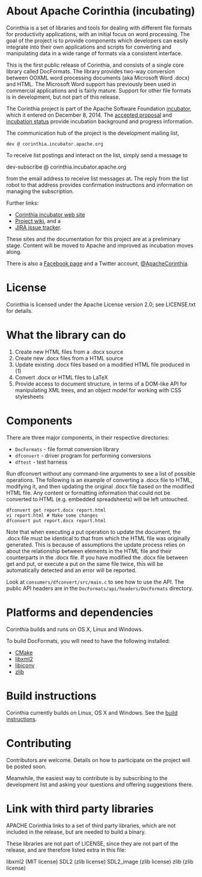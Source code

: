 # About Apache Corinthia (incubating)

Corinthia is a set of libraries and tools for dealing with different file
formats for productivity applications, with an initial focus on word processing.
The goal of the project is to provide components which developers can easily
integrate into their own applications and scripts for converting and
manipulating data in a wide range of formats via a consistent interface.

This is the first public release of Corinthia, and consists of a single core
library called DocFormats. The library provides two-way conversion between OOXML
word processing documents (aka Microsoft Word .docx) and HTML.  The Microsoft
Word support has previously been used in commercial applications and is fairly
mature. Support for other file formats is in development, but not part of this
release.

The Corinthia project is part of the Apache Software Foundation
[incubator](http://incubator.apache.org/incubation/Process_Description.html),
which it entered on December 8, 2014. The [accepted
proposal](http://wiki.apache.org/incubator/CorinthiaProposal) and [incubation
status](http://incubator.apache.org/projects/corinthia.html) provide incubation
background and progress information.

The communication hub of the project is the development mailing list,

    dev @ corinthia.incubator.apache.org

To receive list postings and interact on the list, simply send a message to

   dev-subscribe @ corinthia.incubator.apache.org

from the email address to receive list messages at.  The reply from
the list robot to that address provides confirmation instructions and
information on managing the subscription.

Further links:

- [Corinthia incubator web site](http://corinthia.incubator.apache.org/)
- [Project wiki](http://incubator.apache.org/projects/corinthia.html), and a
- [JIRA issue tracker](https://issues.apache.org/jira/browse/COR).

These sites and the documentation for this project are at a preliminary stage.
Content will be moved to Apache and improved as incubation moves along.

There is also a [Facebook page](https://www.facebook.com/CorinthiaProject) and a
Twitter account, [@ApacheCorinthia](https://twitter.com/ApacheCorinthia).

# License

Corinthia is licensed under the Apache License version 2.0; see
LICENSE.txt for details.

# What the library can do

1. Create new HTML files from a .docx source
2. Create new .docx files from a HTML source
3. Update existing .docx files based on a modified HTML file produced in (1)
4. Convert .docx or HTML files to LaTeX
5. Provide access to document structure, in terms of a DOM-like API for
   manipulating XML trees, and an object model for working with CSS
   stylesheets

# Components

There are three major components, in their respective directories:

* `DocFormats` - file format conversion library
* `dfconvert` - driver program for performing conversions
* `dftest` - test harness

Run dfconvert without any command-line arguments to see a list of possible
operations. The following is an example of converting a .docx file to HTML,
modifying it, and then updating the original .docx file based on the modified
HTML file. Any content or formatting information that could not be converted to
HTML (e.g.  embedded spreadsheets) will be left untouched.

    dfconvert get report.docx report.html
    vi report.html # Make some changes
    dfconvert put report.docx report.html

Note that when executing a put operation to update the document, the .docx file
must be identical to that from which the HTML file was originally generated.
This is because of assumptions the update process relies on about the
relationship between elements in the HTML file and their counterparts in the
.docx file. If you have modified the .docx file between get and put, or execute
a put on the same file twice, this will be automatically detected and an error
will be reported.

Look at `consumers/dfconvert/src/main.c` to see how to use the API. The public
API headers are in the `DocFormats/api/headers/DocFormats` directory.

# Platforms and dependencies

Corinthia builds and runs on OS X, Linux and Windows.

To build DocFormats, you will need to have the following installed:

* [CMake](http://www.cmake.org)
* [libxml2](http://xmlsoft.org)
* [libiconv](https://www.gnu.org/software/libiconv/)
* [zlib](http://www.zlib.net)

# Build instructions

Corinthia currently builds on Linux, OS X and Windows. See the [build  instructions](https://cwiki.apache.org/confluence/display/Corinthia/Build+instructions).

# Contributing

Contributors are welcome.  Details on how to participate on the
project will be posted soon.

Meanwhile, the easiest way to contribute is by subscribing to the development
list and asking your questions and offering suggestions there.

# Link with third party libraries
APACHE Corinthia links to a set of third party libraries, which are not
included in the release, but are needed to build a binary.

These libraries are not part of LICENSE, since they are not part of the
release, and are therefore listed extra in this file:
 
libxml2 (MIT license)
SDL2 (zlib license)
SDL2_image (zlib license)
zlib (zlib license)

